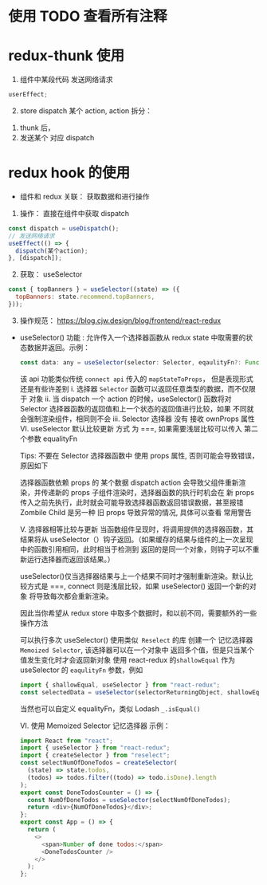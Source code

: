 # 使用 TODO 查看所有注释

# redux-thunk 使用

1. 组件中某段代码 发送网络请求

```js
userEffect;
```

2. store dispatch 某个 action, action 拆分：

1) thunk 后，
2) 发送某个 对应 dispatch

# redux hook 的使用

- 组件和 redux 关联： 获取数据和进行操作

1. 操作： 直接在组件中获取 dispatch

```js
const dispatch = useDispatch();
// 发送网络请求
useEffect(() => {
  dispatch(某个action);
}, [dispatch]);
```

2. 获取： useSelector

```js
const { topBanners } = useSelector((state) => ({
  topBanners: state.recommend.topBanners,
}));
```

3. 操作规范： https://blog.cjw.design/blog/frontend/react-redux

- useSelector()
  功能 :
  允许传入一个选择器函数从 redux state 中取需要的状态数据并返回。示例：

  ```js
  const data: any = useSelector(selector: Selector, eqaulityFn?: Function)
  ```

  该 api 功能类似传统 `connect api` 传入的 `mapStateToProps`， 但是表现形式还是有些许差别
  i. 选择器 `Selector` 函数可以返回任意类型的数据，而不仅限于 对象
  ii. 当 dispatch 一个 action 的时候，useSelector() 函数将对 Selector 选择器函数的返回值和上一个状态的返回值进行比较，如果 不同就会强制渲染组件，相同则不会
  iii. Selector 选择器 没有 接收 ownProps 属性
  VI. useSelector 默认比较更新 方式 为 ===, 如果需要浅层比较可以传入 第二个参数 equalityFn

  Tips: 不要在 Selector 选择器函数中 使用 props 属性, 否则可能会导致错误， 原因如下

  选择器函数依赖 props 的 某个数据
  dispatch action 会导致父组件重新渲染，并传递新的 props
  子组件渲染时，选择器函数的执行时机会在 新 props 传入之前先执行，此时就会可能导致选择器函数返回错误数据，甚至报错 Zombile Child 是另一种 旧 props 导致异常的情况, 具体可以查看 常用警告

  V. 选择器相等比较与更新
  当函数组件呈现时，将调用提供的选择器函数，其结果将从 useSelector（）钩子返回。（如果缓存的结果与组件的上一次呈现中的函数引用相同，此时相当于检测到 返回的是同一个对象，则钩子可以不重新运行选择器而返回该结果。）

  useSelector()仅当选择器结果与上一个结果不同时才强制重新渲染。默认比较方式是 ===, connect 则是浅层比较，如果 useSelector() 返回一个新的对象 将导致每次都会重新渲染。

  因此当你希望从 redux store 中取多个数据时，和以前不同，需要额外的一些操作方法

  可以执行多次 useSelector()
  使用类似` Reselect` 的库 创建一个 记忆选择器 `Memoized Selector`, 该选择器可以在一个对象中 返回多个值，但是只当某个值发生变化时才会返回新对象
  使用 react-redux 的`shallowEqual` 作为 useSelector 的 `eaqulityFn` 参数，例如

  ```js
  import { shallowEqual, useSelector } from "react-redux";
  const selectedData = useSelector(selectorReturningObject, shallowEqual);
  ```

  当然也可以自定义 equalityFn，类似 Lodash `_.isEqual()`

  VI. 使用 Memoized Selector 记忆选择器 示例：

  ```js
  import React from "react";
  import { useSelector } from "react-redux";
  import { createSelector } from "reselect";
  const selectNumOfDoneTodos = createSelector(
    (state) => state.todos,
    (todos) => todos.filter((todo) => todo.isDone).length
  );
  export const DoneTodosCounter = () => {
    const NumOfDoneTodos = useSelector(selectNumOfDoneTodos);
    return <div>{NumOfDoneTodos}</div>;
  };
  export const App = () => {
    return (
      <>
        <span>Number of done todos:</span>
        <DoneTodosCounter />
      </>
    );
  };
  ```
